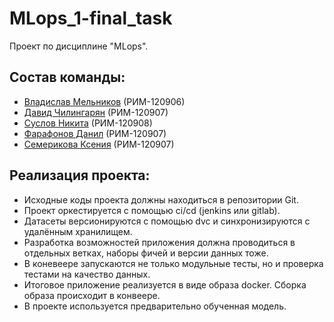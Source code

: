 # MLops_1-final_task
Проект по дисциплине "MLops".

## Состав команды:
* [Владислав Мельников](https://github.com/whatisloveam) (РИМ-120906)
* [Давид Чилингарян](https://github.com/DavidChili34) (РИМ-120907)
* [Суслов Никита](https://github.com/SSLV90) (РИМ-120908)
* [Фарафонов Данил](https://github.com/DanilFarafonov) (РИМ-120907)
* [Семерикова Ксения](https://github.com/lisxen) (РИМ-120907)


## Реализация проекта:
* Исходные коды проекта должны находиться в репозитории Git.
* Проект оркестируется с помощью ci/cd (jenkins или gitlab).
* Датасеты версионируются с помощью dvc и синхронизируются с удалённым хранилищем.
* Разработка возможностей приложения должна проводиться в отдельных ветках, наборы фичей и версии данных тоже.
* В коневеере запускаются не только модульные тесты, но и проверка тестами на качество данных.
* Итоговое приложение реализуется в виде образа docker. Сборка образа происходит в конвеере.
* В проекте используется предварительно обученная модель.

